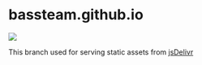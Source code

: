 # bassteam.github.io
[![](https://data.jsdelivr.com/v1/package/gh/BASSTeam/bassteam.github.io/badge)](https://www.jsdelivr.com/package/gh/BASSTeam/bassteam.github.io)

This branch used for serving static assets from [jsDelivr](https://www.jsdelivr.com/package/gh/BASSTeam/bassteam.github.io)
